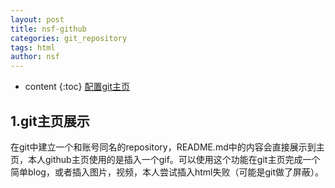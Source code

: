 ```yaml
---
layout: post
title: nsf-github
categories: git_repository
tags: html
author: nsf
---
```


* content
{:toc}
[配置git主页](https://github.com/nsf-github/nsf-github)




## 1.git主页展示

在git中建立一个和账号同名的repository，README.md中的内容会直接展示到主页，本人github主页使用的是插入一个gif。可以使用这个功能在git主页完成一个简单blog，或者插入图片，视频，本人尝试插入html失败（可能是git做了屏蔽）。